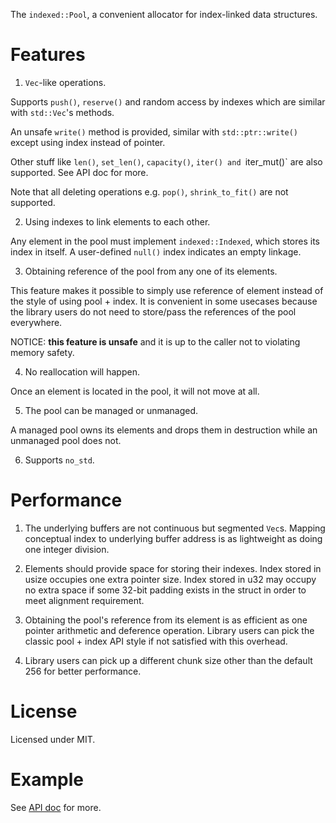The `indexed::Pool`, a convenient allocator for index-linked data structures.

# Features

1. `Vec`-like operations.

  Supports `push()`, `reserve()` and random access by indexes which are similar with `std::Vec`'s methods.

  An unsafe `write()` method is provided, similar with `std::ptr::write()` except using index instead of pointer.

  Other stuff like `len()`, `set_len()`, `capacity()`, `iter() and `iter_mut()` are also supported. See API doc for more.

  Note that all deleting operations e.g. `pop()`, `shrink_to_fit()` are not supported.

2. Using indexes to link elements to each other.

  Any element in the pool must implement `indexed::Indexed`, which stores its index in itself. A user-defined `null()` index indicates an empty linkage.

3. Obtaining reference of the pool from any one of its elements.

  This feature makes it possible to simply use reference of element instead of the style of using pool + index. It is convenient in some usecases because the library users do not need to store/pass the references of the pool everywhere.

  NOTICE: **this feature is unsafe** and it is up to the caller not to violating memory safety.

4. No reallocation will happen.

  Once an element is located in the pool, it will not move at all.

5. The pool can be managed or unmanaged.

  A managed pool owns its elements and drops them in destruction while an unmanaged pool does not.

6. Supports `no_std`.

# Performance

1. The underlying buffers are not continuous but segmented `Vec`s. Mapping conceptual index to underlying buffer address is as lightweight as doing one integer division.

2. Elements should provide space for storing their indexes. Index stored in usize occupies one extra pointer size. Index stored in u32 may occupy no extra space if some 32-bit padding exists in the struct in order to meet alignment requirement. 

3. Obtaining the pool's reference from its element is as efficient as one pointer arithmetic and deference operation. Library users can pick the classic pool + index API style if not satisfied with this overhead.

4. Library users can pick up a different chunk size other than the default 256 for better performance.

# License

Licensed under MIT.

# Example

See [API doc](https://docs.rs/indexed) for more.
